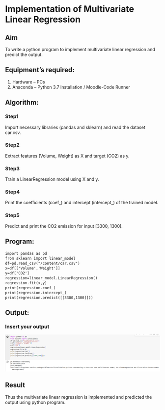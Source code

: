 # Implementation of Multivariate Linear Regression
## Aim
To write a python program to implement multivariate linear regression and predict the output.
## Equipment’s required:
1.	Hardware – PCs
2.	Anaconda – Python 3.7 Installation / Moodle-Code Runner
## Algorithm:

### Step1

Import necessary libraries (pandas and sklearn) and read the dataset car.csv.

### Step2

Extract features (Volume, Weight) as X and target (CO2) as y.

### Step3

Train a LinearRegression model using X and y.

### Step4

Print the coefficients (coef_) and intercept (intercept_) of the trained model.

### Step5

Predict and print the CO2 emission for input [3300, 1300].

## Program:

```
import pandas as pd
from sklearn import linear_model
df=pd.read_csv("/content/car.csv")
x=df[['Volume','Weight']]
y=df['CO2']
regression=linear_model.LinearRegression()
regression.fit(x,y)
print(regression.coef_)
print(regression.intercept_)
print(regression.predict([[3300,1300]]))
```
## Output:

### Insert your output

![alt text](<ex 10.png>)

## Result
Thus the multivariate linear regression is implemented and predicted the output using python program.